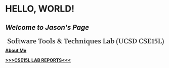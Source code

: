 # HELLO, WORLD!
## *Welcome to **Jason's Page***
![image](week0-lab1-report.PNG)
[**About Me**](https://github.com/jasonb1910)

[**>>>CSE15L LAB REPORTS<<<**](lab-report-1-week-0.md)

